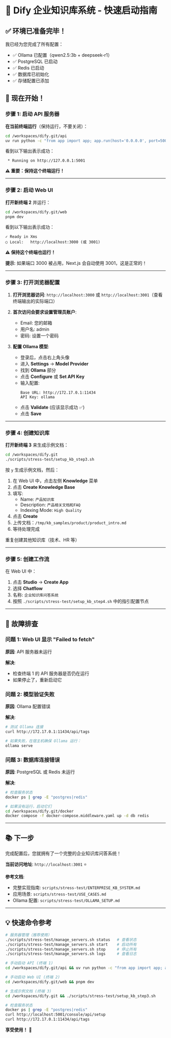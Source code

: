 # 🎉 Dify 企业知识库系统 - 快速启动指南

## ✅ 环境已准备完毕！

我已经为您完成了所有配置：
- ✅ Ollama 已配置（qwen2.5:3b + deepseek-r1）
- ✅ PostgreSQL 已启动
- ✅ Redis 已启动
- ✅ 数据库已初始化
- ✅ 存储配置已添加

## 🚀 现在开始！

### 步骤 1: 启动 API 服务器

**在当前终端运行**（保持运行，不要关闭）：

```bash
cd /workspaces/dify.git/api
uv run python -c "from app import app; app.run(host='0.0.0.0', port=5001, debug=False, threaded=True)"
```

看到以下输出表示成功：
```
 * Running on http://127.0.0.1:5001
```

**⚠️  重要：保持这个终端运行！**

---

### 步骤 2: 启动 Web UI

**打开新终端 2** 并运行：

```bash
cd /workspaces/dify.git/web
pnpm dev
```

看到以下输出表示成功：
```
✓ Ready in Xms
○ Local:   http://localhost:3000 (或 3001)
```

**⚠️  保持这个终端也运行！**

**提示**: 如果端口 3000 被占用，Next.js 会自动使用 3001，这是正常的！

---

### 步骤 3: 打开浏览器配置

1. **打开浏览器访问**: `http://localhost:3000` 或 `http://localhost:3001`（查看终端输出的实际端口）

2. **首次访问会要求设置管理员账户**:
   - Email: 您的邮箱
   - 用户名: admin
   - 密码: 设置一个密码

3. **配置 Ollama 模型**:
   - 登录后，点击右上角头像
   - 进入 **Settings** → **Model Provider**
   - 找到 **Ollama** 部分
   - 点击 **Configure** 或 **Set API Key**
   - 输入配置:
     ```
     Base URL: http://172.17.0.1:11434
     API Key: ollama
     ```
   - 点击 **Validate** (应该显示成功 ✅)
   - 点击 **Save**

---

### 步骤 4: 创建知识库

**打开新终端 3** 来生成示例文档：

```bash
cd /workspaces/dify.git
./scripts/stress-test/setup_kb_step3.sh
```

按 `y` 生成示例文档，然后：

1. 在 Web UI 中，点击左侧 **Knowledge** 菜单
2. 点击 **Create Knowledge Base**
3. 填写:
   - Name: `产品知识库`
   - Description: `产品相关文档和FAQ`
   - Indexing Mode: `High Quality`
4. 点击 **Create**
5. 上传文档：`/tmp/kb_samples/product/product_intro.md`
6. 等待处理完成

重复创建其他知识库（技术、HR 等）

---

### 步骤 5: 创建工作流

在 Web UI 中：

1. 点击 **Studio** → **Create App**
2. 选择 **Chatflow**
3. 名称: `企业知识库问答系统`
4. 按照 `./scripts/stress-test/setup_kb_step4.sh` 中的指引配置节点

---

## 🔧 故障排查

### 问题 1: Web UI 显示 "Failed to fetch"

**原因**: API 服务器未运行

**解决**: 
- 检查终端 1 的 API 服务器是否仍在运行
- 如果停止了，重新启动它

### 问题 2: 模型验证失败

**原因**: Ollama 配置错误

**解决**:
```bash
# 测试 Ollama 连接
curl http://172.17.0.1:11434/api/tags

# 如果失败，在宿主机确保 Ollama 运行：
ollama serve
```

### 问题 3: 数据库连接错误

**原因**: PostgreSQL 或 Redis 未运行

**解决**:
```bash
# 检查服务状态
docker ps | grep -E "postgres|redis"

# 如果没有运行，启动它们
cd /workspaces/dify.git/docker
docker compose -f docker-compose.middleware.yaml up -d db redis
```

---

## 📚 下一步

完成配置后，您就拥有了一个完整的企业知识库问答系统！

**当前访问地址**: `http://localhost:3001` ⭐

**参考文档**:
- 完整实现指南: `scripts/stress-test/ENTERPRISE_KB_SYSTEM.md`
- 应用场景: `scripts/stress-test/USE_CASES.md`
- Ollama 配置: `scripts/stress-test/OLLAMA_SETUP.md`

---

## 💡 快速命令参考

```bash
# 服务器管理（推荐使用）
./scripts/stress-test/manage_servers.sh status   # 查看状态
./scripts/stress-test/manage_servers.sh start    # 启动所有
./scripts/stress-test/manage_servers.sh stop     # 停止所有
./scripts/stress-test/manage_servers.sh logs     # 查看日志

# 手动启动 API (终端 1)
cd /workspaces/dify.git/api && uv run python -c "from app import app; app.run(host='0.0.0.0', port=5001, debug=False, threaded=True)"

# 手动启动 Web UI (终端 2)
cd /workspaces/dify.git/web && pnpm dev

# 生成示例文档 (终端 3)
cd /workspaces/dify.git && ./scripts/stress-test/setup_kb_step3.sh

# 检查服务状态
docker ps | grep -E "postgres|redis"
curl http://localhost:5001/console/api/setup
curl http://172.17.0.1:11434/api/tags
```

**享受使用！** 🎉
